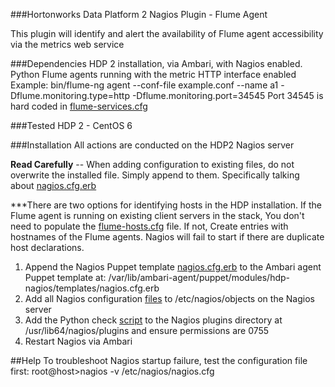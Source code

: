 ###Hortonworks Data Platform 2 Nagios Plugin - Flume Agent

This plugin will identify and alert the availability of Flume agent accessibility via the metrics web service


###Dependencies
HDP 2 installation, via Ambari, with  Nagios enabled.
Python
Flume agents running with the metric HTTP interface enabled Example: bin/flume-ng agent --conf-file example.conf --name a1 -Dflume.monitoring.type=http -Dflume.monitoring.port=34545
Port 34545 is hard coded in [flume-services.cfg](/nagios-conf/objects/flume-services.cfg)

###Tested
HDP 2 - CentOS 6


###Installation
All actions are conducted on the HDP2 Nagios server

**Read Carefully** -- When adding configuration to existing files, do not overwrite the installed file.  Simply append to them.  Specifically talking about [nagios.cfg.erb](/ambari-puppet-modules/hdp-nagios/templates/nagios.cfg.erb)

***There are two options for identifying hosts in the HDP installation.  If the Flume agent is running on existing client
servers in the stack, You don't need to populate the [flume-hosts.cfg](/nagios-conf/objects/flume-hosts.cfg) file. If not,
Create entries with hostnames of the Flume agents. Nagios will fail to start if there are duplicate host declarations.

1. Append the Nagios Puppet template [nagios.cfg.erb](/ambari-puppet-modules/hdp-nagios/templates/nagios.cfg.erb) to the Ambari agent Puppet template at: /var/lib/ambari-agent/puppet/modules/hdp-nagios/templates/nagios.cfg.erb
2. Add all Nagios configuration [files](/nagios-conf/objects/) to /etc/nagios/objects on the Nagios server
3. Add the Python check [script](/src/flume_check.py) to the Nagios plugins directory at /usr/lib64/nagios/plugins and ensure permissions are 0755
4. Restart Nagios via Ambari


##Help
To troubleshoot Nagios startup failure, test the configuration file first:
root@host>nagios -v /etc/nagios/nagios.cfg
